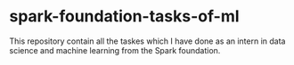 # spark-foundation-tasks-of-ml
This repository contain all the taskes which I have done as an intern in data science and machine learning from the Spark foundation.
